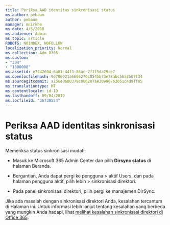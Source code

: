 ```yaml
---
title: Periksa AAD identitas sinkronisasi status
ms.author: pebaum
author: pebaum
manager: mnirkhe
ms.date: 4/5/2018
ms.audience: Admin
ms.topic: article
ROBOTS: NOINDEX, NOFOLLOW
localization_priority: Normal
ms.collection: Adm_O365
ms.custom:
- "304"
- "1300008"
ms.assetid: e7242604-6a81-44f3-86ac-7f1f5da29ce7
ms.openlocfilehash: 9d706021a6666270c8545b73e78abc56a3507f34
ms.sourcegitcommit: a256e8680379c006287ae30996763051c4d9ff85
ms.translationtype: MT
ms.contentlocale: id-ID
ms.lasthandoff: 09/04/2019
ms.locfileid: "36738524"
---
```

# <a name="check-aad-identity-sync-status"></a>Periksa AAD identitas sinkronisasi status

Memeriksa status sinkronisasi mudah:
  
- Masuk ke Microsoft 365 Admin Center dan pilih **Dirsync status** di halaman Beranda.

- Bergantian, Anda dapat pergi ke pengguna \> aktif Users, dan pada halaman pengguna aktif, pilih lebih \> sinkronisasi direktori.

- Pada panel sinkronisasi direktori, pilih pergi ke manajemen DirSync.

Jika ada masalah dengan sinkronisasi direktori Anda, kesalahan tercantum di Halaman ini. Untuk informasi lebih lanjut tentang kesalahan yang berbeda yang mungkin Anda hadapi, lihat [melihat kesalahan sinkronisasi direktori di Office 365](https://docs.microsoft.com//office365/enterprise/identify-directory-synchronization-errors).
  